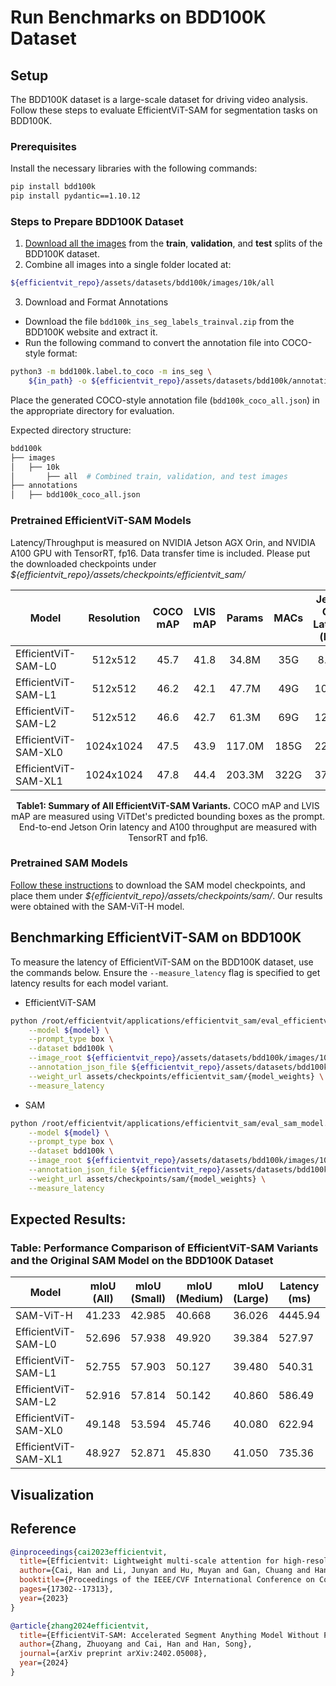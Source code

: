 # Run Benchmarks on BDD100K Dataset

## Setup

The BDD100K dataset is a large-scale dataset for driving video analysis. Follow these steps to evaluate EfficientViT-SAM for segmentation tasks on BDD100K.

### Prerequisites

Install the necessary libraries with the following commands:

```bash
pip install bdd100k
pip install pydantic==1.10.12
```

### Steps to Prepare BDD100K Dataset
1. [Download all the images](https://dl.cv.ethz.ch/bdd100k/data/) from the **train**, **validation**, and **test** splits of the BDD100K dataset.
2. Combine all images into a single folder located at:
 ```bash
 ${efficientvit_repo}/assets/datasets/bdd100k/images/10k/all
```
3. Download and Format Annotations
* Download the file `bdd100k_ins_seg_labels_trainval.zip` from the BDD100K website and extract it.
* Run the following command to convert the annotation file into COCO-style format:

```bash
python3 -m bdd100k.label.to_coco -m ins_seg \
    ${in_path} -o ${efficientvit_repo}/assets/datasets/bdd100k/annotations/bdd100k_coco_all.json
```
Place the generated COCO-style annotation file (`bdd100k_coco_all.json`) in the appropriate directory for evaluation.

Expected directory structure:
```bash
bdd100k
├── images
│   ├── 10k
│       ├── all  # Combined train, validation, and test images
├── annotations
│   ├── bdd100k_coco_all.json
```

### Pretrained EfficientViT-SAM Models

Latency/Throughput is measured on NVIDIA Jetson AGX Orin, and NVIDIA A100 GPU with TensorRT, fp16. Data transfer time is included. Please put the downloaded checkpoints under *${efficientvit_repo}/assets/checkpoints/efficientvit_sam/*

| Model         |  Resolution | COCO mAP | LVIS mAP | Params |  MACs | Jetson Orin Latency (bs1) | A100 Throughput (bs16) | Checkpoint |
|----------------------|:----------:|:----------:|:---------:|:------------:|:---------:|:---------:|:------------:|:------------:|
| EfficientViT-SAM-L0 | 512x512 | 45.7 | 41.8 | 34.8M  | 35G | 8.2ms  | 762 images/s | [link](https://huggingface.co/mit-han-lab/efficientvit-sam/resolve/main/efficientvit_sam_l0.pt) |
| EfficientViT-SAM-L1 | 512x512 | 46.2 | 42.1 | 47.7M | 49G |  10.2ms | 638 images/s | [link](https://huggingface.co/mit-han-lab/efficientvit-sam/resolve/main/efficientvit_sam_l1.pt) |
| EfficientViT-SAM-L2 | 512x512 | 46.6 | 42.7 | 61.3M | 69G |  12.9ms | 538 images/s  | [link](https://huggingface.co/mit-han-lab/efficientvit-sam/resolve/main/efficientvit_sam_l2.pt) |
| EfficientViT-SAM-XL0 | 1024x1024 | 47.5 | 43.9 | 117.0M | 185G | 22.5ms  | 278 images/s | [link](https://huggingface.co/mit-han-lab/efficientvit-sam/resolve/main/efficientvit_sam_xl0.pt) |
| EfficientViT-SAM-XL1 | 1024x1024 | 47.8 | 44.4 | 203.3M | 322G | 37.2ms  | 182 images/s | [link](https://huggingface.co/mit-han-lab/efficientvit-sam/resolve/main/efficientvit_sam_xl1.pt) |

<p align="center">
<b> Table1: Summary of All EfficientViT-SAM Variants.</b> COCO mAP and LVIS mAP are measured using ViTDet's predicted bounding boxes as the prompt. End-to-end Jetson Orin latency and A100 throughput are measured with TensorRT and fp16.
</p>

### Pretrained SAM Models

[Follow these instructions](<https://github.com/facebookresearch/segment-anything?tab=readme-ov-file#model-checkpoints>) to download the SAM model checkpoints, and place them under *${efficientvit_repo}/assets/checkpoints/sam/*. Our results were obtained with the SAM-ViT-H model.

## Benchmarking EfficientViT-SAM on BDD100K
To measure the latency of EfficientViT-SAM on the BDD100K dataset, use the commands below. Ensure the `--measure_latency` flag is specified to get latency results for each model variant.
* EfficientViT-SAM
```bash
python /root/efficientvit/applications/efficientvit_sam/eval_efficientvit_sam_model.py \
    --model ${model} \
    --prompt_type box \
    --dataset bdd100k \
    --image_root ${efficientvit_repo}/assets/datasets/bdd100k/images/10k/all \
    --annotation_json_file ${efficientvit_repo}/assets/datasets/bdd100k/annotations/bdd100k_coco_all.json \
    --weight_url assets/checkpoints/efficientvit_sam/{model_weights} \
    --measure_latency
```

* SAM
```bash
python /root/efficientvit/applications/efficientvit_sam/eval_sam_model.py \
    --model ${model} \
    --prompt_type box \
    --dataset bdd100k \
    --image_root ${efficientvit_repo}/assets/datasets/bdd100k/images/10k/all \
    --annotation_json_file ${efficientvit_repo}/assets/datasets/bdd100k/annotations/bdd100k_coco_all.json \
    --weight_url assets/checkpoints/sam/{model_weights} \
    --measure_latency
```

## Expected Results: 

### Table: Performance Comparison of EfficientViT-SAM Variants and the Original SAM Model on the BDD100K Dataset

| Model                  | mIoU (All) | mIoU (Small) | mIoU (Medium) | mIoU (Large) | Latency (ms) | Throughput (images/s) |
|------------------------|------------|--------------|---------------|--------------|--------------|-----------------------|
| SAM-ViT-H             | 41.233     | 42.985       | 40.668        | 36.026       | 4445.94      | 2.26                  |
| EfficientViT-SAM-L0   | 52.696     | 57.938       | 49.920        | 39.384       | 527.97       | 19.04                 |
| EfficientViT-SAM-L1   | 52.755     | 57.903       | 50.127        | 39.480       | 540.31       | 18.60                 |
| EfficientViT-SAM-L2   | 52.916     | 57.814       | 50.142        | 40.860       | 586.49       | 17.14                 |
| EfficientViT-SAM-XL0  | 49.148     | 53.594       | 45.746        | 40.080       | 622.94       | 16.13                 |
| EfficientViT-SAM-XL1  | 48.927     | 52.871       | 45.830        | 41.050       | 735.36       | 13.67                 |


## Visualization

<insert info here>

## Reference

```bibtex
@inproceedings{cai2023efficientvit,
  title={Efficientvit: Lightweight multi-scale attention for high-resolution dense prediction},
  author={Cai, Han and Li, Junyan and Hu, Muyan and Gan, Chuang and Han, Song},
  booktitle={Proceedings of the IEEE/CVF International Conference on Computer Vision},
  pages={17302--17313},
  year={2023}
}

@article{zhang2024efficientvit,
  title={EfficientViT-SAM: Accelerated Segment Anything Model Without Performance Loss},
  author={Zhang, Zhuoyang and Cai, Han and Han, Song},
  journal={arXiv preprint arXiv:2402.05008},
  year={2024}
}
```
